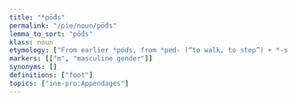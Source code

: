 ```yaml
---
title: "*pṓds"
permalink: "/pie/noun/pṓds"
lemma_to_sort: "pṓds"
klass: noun
etymology: ["From earlier *póds, from *ped- (“to walk, to step”) +‎ *-s."]
markers: [["m", "masculine gender"]]
synonyms: []
definitions: ["foot"]
topics: ["ine-pro:Appendages"]
---
```

